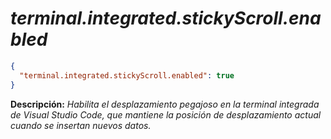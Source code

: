 <!-- Autor: Daniel Benjamin Perez Morales -->
<!-- GitHub: https://github.com/D4nitrix13 -->
<!-- GitLab: https://gitlab.com/D4nitrix13 -->
<!-- Correo electrónico: danielperezdev@proton.me -->

# ***terminal.integrated.stickyScroll.enabled***

```json
{
  "terminal.integrated.stickyScroll.enabled": true
}
```

**Descripción:** *Habilita el desplazamiento pegajoso en la terminal integrada de Visual Studio Code, que mantiene la posición de desplazamiento actual cuando se insertan nuevos datos.*
